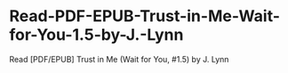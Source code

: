 # Read-PDF-EPUB-Trust-in-Me-Wait-for-You-1.5-by-J.-Lynn
Read [PDF/EPUB] Trust in Me (Wait for You, #1.5) by J. Lynn
